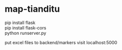 # map-tianditu
pip install flask <br>
pip install flask-cors <br>
python runserver.py

put excel files to backend/markers
visit localhost:5000
